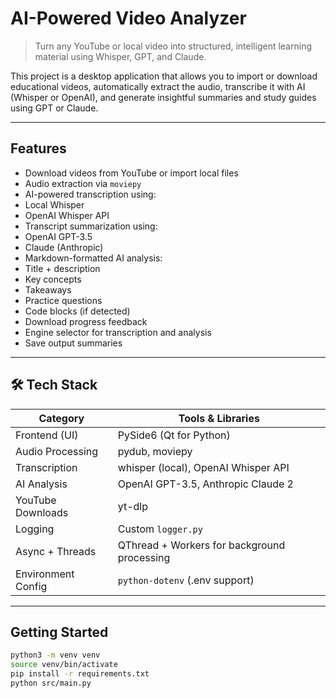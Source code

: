 # AI-Powered Video Analyzer

> Turn any YouTube or local video into structured, intelligent learning material using Whisper, GPT, and Claude.

This project is a desktop application that allows you to import or download educational videos, automatically extract the audio, transcribe it with AI (Whisper or OpenAI), and generate insightful summaries and study guides using GPT or Claude.

---

## Features

- Download videos from YouTube or import local files
-  Audio extraction via `moviepy`
-  AI-powered transcription using:
  - Local Whisper
  - OpenAI Whisper API
-  Transcript summarization using:
  - OpenAI GPT-3.5
  - Claude (Anthropic)
-  Markdown-formatted AI analysis:
  - Title + description
  - Key concepts
  - Takeaways
  - Practice questions
  - Code blocks (if detected)
-  Download progress feedback
-  Engine selector for transcription and analysis
-  Save output summaries

---

## 🛠 Tech Stack

| Category           | Tools & Libraries                                |
|--------------------|--------------------------------------------------|
| Frontend (UI)      | PySide6 (Qt for Python)                          |
| Audio Processing   | pydub, moviepy                                   |
| Transcription      | whisper (local), OpenAI Whisper API              |
| AI Analysis        | OpenAI GPT-3.5, Anthropic Claude 2               |
| YouTube Downloads  | yt-dlp                                           |
| Logging            | Custom `logger.py`                               |
| Async + Threads    | QThread + Workers for background processing      |
| Environment Config | `python-dotenv` (.env support)                   |

---


## Getting Started
```bash
python3 -m venv venv
source venv/bin/activate
pip install -r requirements.txt
python src/main.py
```
